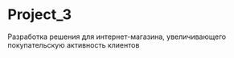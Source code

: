 # Project_3
Разработка решения для интернет-магазина, увеличивающего покупательскую активность клиентов
